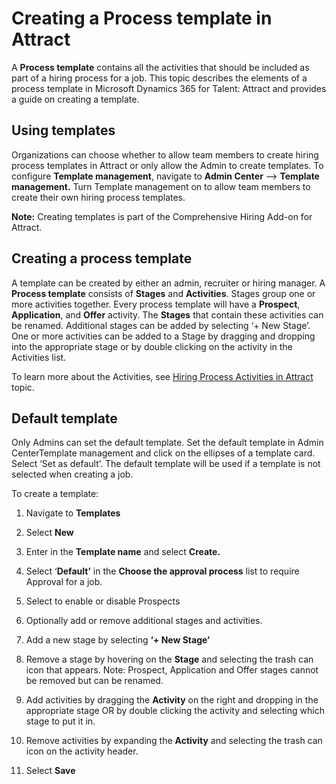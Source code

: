 Creating a Process template in Attract
======================================

A **Process template** contains all the activities that should be included as
part of a hiring process for a job. This topic describes the elements of a
process template in Microsoft Dynamics 365 for Talent: Attract and provides a guide on creating a template. 

**Using templates**
-------------------

Organizations can choose whether to allow team members to create hiring process
templates in Attract or only allow the Admin to create templates. To configure
**Template management**, navigate to **Admin Center** --> **Template management.** Turn
Template management on to allow team members to create their own hiring process
templates.

**Note:**  Creating templates is part of the Comprehensive Hiring Add-on for Attract. 

**Creating a process template**
-------------------------------

A template can be created by either an admin, recruiter or hiring manager. A
**Process template** consists of **Stages** and **Activities**. Stages group one
or more activities together. Every process template will have a **Prospect**,
**Application**, and **Offer** activity. The **Stages** that contain these
activities can be renamed. Additional stages can be added by selecting ‘+ New
Stage’. One or more activities can be added to a Stage by dragging and dropping
into the appropriate stage or by double clicking on the activity in the
Activities list.

To learn more about the Activities, see [Hiring Process Activities in Attract](../Activities-in-Attract.md) topic.

**Default template**
--------------------

Only Admins can set the default template. Set the default template in Admin
CenterTemplate management and click on the ellipses of a template card. Select
‘Set as default’. The default template will be used if a template is not
selected when creating a job.

To create a template:

1.  Navigate to **Templates**

2.  Select **New**

3.  Enter in the **Template name** and select **Create.**

4.  Select ‘**Default’** in the **Choose the approval process** list to require
    Approval for a job.

5.  Select to enable or disable Prospects

6.  Optionally add or remove additional stages and activities.

7.  Add a new stage by selecting **‘+ New Stage’**

8.  Remove a stage by hovering on the **Stage** and selecting the trash can icon
    that appears. Note: Prospect, Application and Offer stages cannot be removed
    but can be renamed.

9.  Add activities by dragging the **Activity** on the right and dropping in the
    appropriate stage OR by double clicking the activity and selecting which
    stage to put it in.

10. Remove activities by expanding the **Activity** and selecting the trash can
    icon on the activity header.

11. Select **Save**

